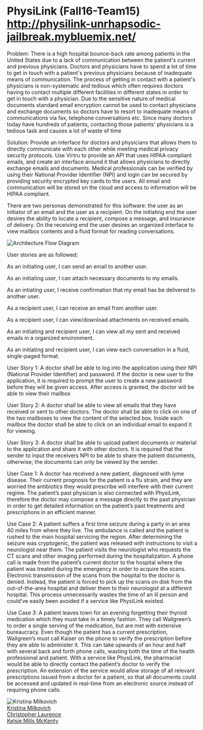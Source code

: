 # PhysiLink (Fall16-Team15) http://physilink-unrhapsodic-jailbreak.mybluemix.net/

Problem: There is a high hospital bounce-back rate among patients in the United States due to a lack of communication between the patient's current and previous physicians. Doctors and physicians have to spend a lot of time to get in touch with a patient's previous physicians because of inadequate means of communication. The process of getting in contact with a patient's physicians is non-systematic and tedious which often requires doctors having to contact multiple different facilities in different states in order to get in touch with a physician. Due to the sensitive nature of medical documents standard email encryption cannot be used to contact physicians and exchange documents so doctors have to resort to inadequate means of communications via fax, telephone conversations etc. Since many doctors today have hundreds of patients, contacting those patients' physicians is a tedious task and causes a lot of waste of time 

Solution: Provide an interface for doctors and physicians that allows them to directly communicate with each other while meeting medical privacy security protocols. Use Virtru to provide an API that uses HIPAA compliant emails, and create an interface around it that allows physicians to directly exchange emails and documents. Medical professionals can be verified by using their National Provider Identifier (NPI) and login can be secured by providing security encrypted key cards to the users. All email and communication will be stored on the cloud and access to information will be HIPAA compliant.

There are two personas demonstrated for this software: the user as an initiator of an email and the user as a recipient. On the initiating end the user desires the ability to locate a recipient, compose a message, and insurance of delivery. On the receiving end the user desires an organized interface to view mailbox contents and a fluid format for reading conversations.

![Architecture Flow Diagram](https://github.com/SJSU272Lab/PhysiLink/blob/master/Implementation%20Architecture.png)

User stories are as followed: 

As an initiating user, I can send an email to another user.

As an initiating user, I can attach necessary documents to my emails. 

As an intiating user, I receive confirmation that my email has be delivered to another user. 

As a recipient user, I can receive an email from another user.

As a recipient user, I can view/download attachments on received emails.  

As an initiating and recipient user, I can view all my sent and received emails in a organized environment.

As an initiating and recipient user, I can view each conversation in a fluid, single-paged format. 


User Story 1:
A doctor shall be able to log into the application using their NPI (National Provider Identifier) and password. If the doctor is new user to the application, it is required to prompt the user to create a new password before they will be given access. After access is granted, the doctor will be able to view their mailbox

User Story 2:
A doctor shall be able to view all emails that they have received or sent to other doctors. The doctor shall be able to click on one of the two mailboxes to view the content of the selected box. Inside each mailbox the doctor shall be able to click on an individual email to expand it for viewing.

User Story 3:
A doctor shall be able to upload patient documents or material to the application and share it with other doctors. It is required that the sender to input the receivers NPI to be able to share the patient documents, otherwise; the documents can only be viewed by the sender.

User Case 1: 
A doctor has received a new patient, diagnosed with lyme disease. Their current prognosis for the patient is a flu strain, and they are worried the antibiotics they would prescribe will interfere with their current regime. The patient’s past physician is also connected with PhysiLink, therefore the doctor may compose a message directly to the past physician in order to get detailed information on the patient’s past treatments and prescriptions in an efficient manner. 

Use Case 2:
A patient suffers a first time seizure during a party in an area 40 miles from where they live. The ambulance is called and the patient is rushed to the main hospital servicing the region. After determining the seizure was cryptogenic, the patient was released with instructions to visit a neurologist near them. The patient visits the neurologist who requests the CT scans and other imaging performed during the hospitalization. A phone call is made from the patient’s current doctor to the hospital where the patient was treated during the emergency in order to acquire the scans. Electronic transmission of the scans from the hospital to the doctor is denied. Instead, the patient is forced to pick up the scans on disk from the out-of-the-area hospital and deliver them to their neurologist at a different hospital. This process unnecessarily wastes the time of an ill person and could’ve easily been avoided if a service like PhysiLink existed.        

Use Case 3:
A patient leaves town for an evening forgetting their thyroid medication which they must take in a timely fashion. They call Wallgreen’s to order a single serving of the medication, but are met with extensive bureaucracy. Even though the patient has a current prescription, Wallgreen’s must call Kaiser on the phone to verify the prescription before they are able to administer it. This can take upwards of an hour and half with several back and forth phone calls, wasting both the time of the health professional and patient. With a service like PhysiLink, the pharmacist would be able to directly contact the patient’s doctor to verify the prescription. An extension of the service would allow storage of all relevant prescriptions issued from a doctor for a patient, so that all documents could be accessed and updated in real-time from an electronic source instead of requiring phone calls.

![Kristina Milkovich](https://avatars3.githubusercontent.com/u/13892374?v=3&s=100)<br />
[Kristina Milkovich](https://github.com/kiteena)<br />
[Christopher Laurence](https://github.com/bakayaro)<br />
[Kelsie Mills McKenty](https://github.com/kelsiemills)<br />
